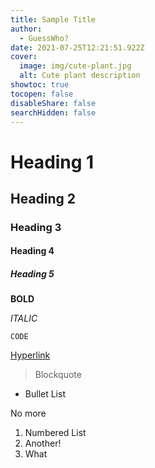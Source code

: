 ```yaml
---
title: Sample Title
author:
  - GuessWho?
date: 2021-07-25T12:21:51.922Z
cover:
  image: img/cute-plant.jpg
  alt: Cute plant description
showtoc: true
tocopen: false
disableShare: false
searchHidden: false
---
```

# Heading 1

## Heading 2

### Heading 3

#### Heading 4

##### Heading 5

**BOLD**

*ITALIC*

`CODE`

[Hyperlink](google.com)

> Blockquote

* Bullet List

No more

1. Numbered List
2. Another! 
3. What

 

![]()

[](google.com)